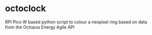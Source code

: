 # octoclock
RPI Pico W based python script to colour a neopixel ring based on data from the Octopus Energy Agile API
